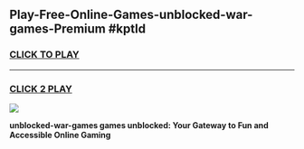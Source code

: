 
## Play-Free-Online-Games-unblocked-war-games-Premium #kptld
<h3>
<a href="https://premium.freeplayer.one?title=unblocked-war-games&ref=8M">CLICK TO PLAY</a></h3>
<hr>

<h3>
<a href="https://premium.freeplayer.one?title=unblocked-war-games&ref=8M">CLICK 2 PLAY</a>
  
</h3>

<a href="https://premium.freeplayer.one?title=unblocked-war-games&ref=8M"><img src="https://clearcache.store/games.png"></a>


**unblocked-war-games games unblocked: Your Gateway to Fun and Accessible Online Gaming**
